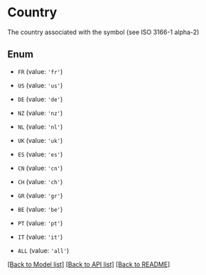 # Country

The country associated with the symbol (see ISO 3166-1 alpha-2)

## Enum

* `FR` (value: `'fr'`)

* `US` (value: `'us'`)

* `DE` (value: `'de'`)

* `NZ` (value: `'nz'`)

* `NL` (value: `'nl'`)

* `UK` (value: `'uk'`)

* `ES` (value: `'es'`)

* `CN` (value: `'cn'`)

* `CH` (value: `'ch'`)

* `GR` (value: `'gr'`)

* `BE` (value: `'be'`)

* `PT` (value: `'pt'`)

* `IT` (value: `'it'`)

* `ALL` (value: `'all'`)

[[Back to Model list]](../README.md#documentation-for-models) [[Back to API list]](../README.md#documentation-for-api-endpoints) [[Back to README]](../README.md)


